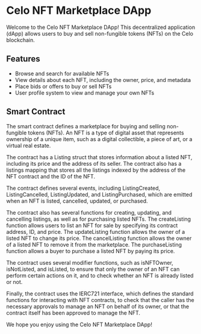 # Celo NFT Marketplace DApp
Welcome to the Celo NFT Marketplace DApp! This decentralized application (dApp) allows users to buy and sell non-fungible tokens (NFTs) on the Celo blockchain.

## Features
* Browse and search for available NFTs
* View details about each NFT, including the owner, price, and metadata
* Place bids or offers to buy or sell NFTs
* User profile system to view and manage your own NFTs

## Smart Contract
The smart contract defines a marketplace for buying and selling non-fungible tokens (NFTs). An NFT is a type of digital asset that represents ownership of a unique item, such as a digital collectible, a piece of art, or a virtual real estate.

The contract has a Listing struct that stores information about a listed NFT, including its price and the address of its seller. The contract also has a listings mapping that stores all the listings indexed by the address of the NFT contract and the ID of the NFT.

The contract defines several events, including ListingCreated, ListingCancelled, ListingUpdated, and ListingPurchased, which are emitted when an NFT is listed, cancelled, updated, or purchased.

The contract also has several functions for creating, updating, and cancelling listings, as well as for purchasing listed NFTs. The createListing function allows users to list an NFT for sale by specifying its contract address, ID, and price. The updateListing function allows the owner of a listed NFT to change its price. The cancelListing function allows the owner of a listed NFT to remove it from the marketplace. The purchaseListing function allows a buyer to purchase a listed NFT by paying its price.

The contract uses several modifier functions, such as isNFTOwner, isNotListed, and isListed, to ensure that only the owner of an NFT can perform certain actions on it, and to check whether an NFT is already listed or not.

Finally, the contract uses the IERC721 interface, which defines the standard functions for interacting with NFT contracts, to check that the caller has the necessary approvals to manage an NFT on behalf of its owner, or that the contract itself has been approved to manage the NFT.

We hope you enjoy using the Celo NFT Marketplace DApp!